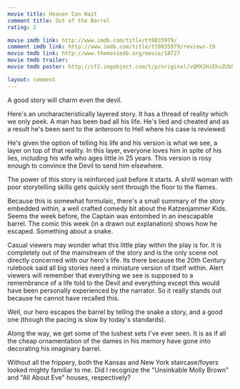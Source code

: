 ```yaml
---
movie title: Heaven Can Wait
comment title: Out of the Barrel
rating: 2

movie imdb link: http://www.imdb.com/title/tt0035979/
comment imdb link: http://www.imdb.com/title/tt0035979/reviews-19
movie tmdb link: http://www.themoviedb.org/movie/18727
movie tmdb trailer: 
movie tmdb poster: http://cf2.imgobject.com/t/p/original/vQMX2HiEhuZUbhLDsdnb8gFWN1U.jpg

layout: comment
---
```


A good story will charm even the devil.

Here's an uncharacteristically layered story. It has a thread of reality which we only peek. A man has been bad all his life. He's lied and cheated and as a result he's been sent to the anteroom to Hell where his case is reviewed.

He's given the option of telling his life and his version is what we see, a layer on top of that reality. In this layer, everyone loves him in spite of his lies, including his wife who ages little in 25 years. This version is rosy enough to convince the Devil to send him elsewhere.

The power of this story is reinforced just before it starts. A shrill woman with poor storytelling skills gets quickly sent through the floor to the flames.

Because this is somewhat formulaic, there's a small summary of the story embedded within, a well crafted comedy bit about the Katzenjammer Kids. Seems the week before, the Captain was entombed in an inescapable barrel. The comic this week (in a drawn out explanation) shows how he escaped. Something about a snake.

Casual viewers may wonder what this little play within the play is for. It is completely out of the mainstream of the story and is the only scene not directly concerned with our hero's life. Its there because the 20th Century rulebook said all big stories need a miniature version of itself within. Alert viewers will remember that everything we see is supposed to a remembrance of a life told to the Devil and everything except this would have been personally experienced by the narrator. So it really stands out because he cannot have recalled this.

Well, our hero escapes the barrel by telling the snake a story, and a good one (though the pacing is slow by today's standards).

Along the way, we get some of the lushest sets I've ever seen. It is as if all the cheap ornamentation of the dames in his memory have gone into decorating his imaginary barrel.

Without all the frippery, both the Kansas and New York staircase/foyers looked mighty familiar to me. Did I recognize the "Unsinkable Molly Brown" and "All About Eve" houses, respectively?